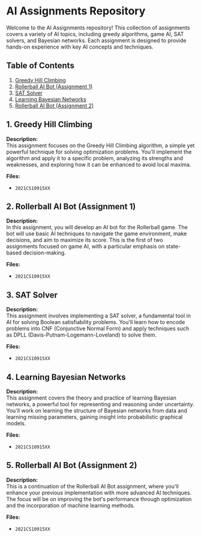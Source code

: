 # AI Assignments Repository

Welcome to the AI Assignments repository! This collection of assignments covers a variety of AI topics, including greedy algorithms, game AI, SAT solvers, and Bayesian networks. Each assignment is designed to provide hands-on experience with key AI concepts and techniques.

## Table of Contents

1. [Greedy Hill Climbing](#1-greedy-hill-climbing)
2. [Rollerball AI Bot (Assignment 1)](#2-rollerball-ai-bot-assignment-1)
3. [SAT Solver](#3-sat-solver)
4. [Learning Bayesian Networks](#4-learning-bayesian-networks)
5. [Rollerball AI Bot (Assignment 2)](#5-rollerball-ai-bot-assignment-2)

## 1. Greedy Hill Climbing

**Description:**  
This assignment focuses on the Greedy Hill Climbing algorithm, a simple yet powerful technique for solving optimization problems. You'll implement the algorithm and apply it to a specific problem, analyzing its strengths and weaknesses, and exploring how it can be enhanced to avoid local maxima.

**Files:**
- `2021CS10915XX`

## 2. Rollerball AI Bot (Assignment 1)

**Description:**  
In this assignment, you will develop an AI bot for the Rollerball game. The bot will use basic AI techniques to navigate the game environment, make decisions, and aim to maximize its score. This is the first of two assignments focused on game AI, with a particular emphasis on state-based decision-making.

**Files:**
- `2021CS10915XX`

## 3. SAT Solver

**Description:**  
This assignment involves implementing a SAT solver, a fundamental tool in AI for solving Boolean satisfiability problems. You'll learn how to encode problems into CNF (Conjunctive Normal Form) and apply techniques such as DPLL (Davis-Putnam-Logemann-Loveland) to solve them.

**Files:**
- `2021CS10915XX`

## 4. Learning Bayesian Networks

**Description:**  
This assignment covers the theory and practice of learning Bayesian networks, a powerful tool for representing and reasoning under uncertainty. You'll work on learning the structure of Bayesian networks from data and learning missing parameters, gaining insight into probabilistic graphical models.

**Files:**
- `2021CS10915XX`

## 5. Rollerball AI Bot (Assignment 2)

**Description:**  
This is a continuation of the Rollerball AI Bot assignment, where you'll enhance your previous implementation with more advanced AI techniques. The focus will be on improving the bot's performance through optimization and the incorporation of machine learning methods.

**Files:**
- `2021CS10915XX`
